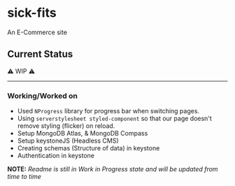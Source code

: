 # sick-fits

An E-Commerce site

## Current Status

⚠️ WIP ⚠️

---
### Working/Worked on

- Used `NProgress` library for progress bar when switching pages.
- Using `serverstylesheet styled-component` so that our page doesn't remove styling (flicker) on reload.
- Setup MongoDB Atlas, & MongoDB Compass
- Setup keystoneJS (Headless CMS)
- Creating schemas (Structure of data) in keystone
- Authentication in keystone

**NOTE:** *Readme is still in Work in Progress state and will be updated from time to time*
